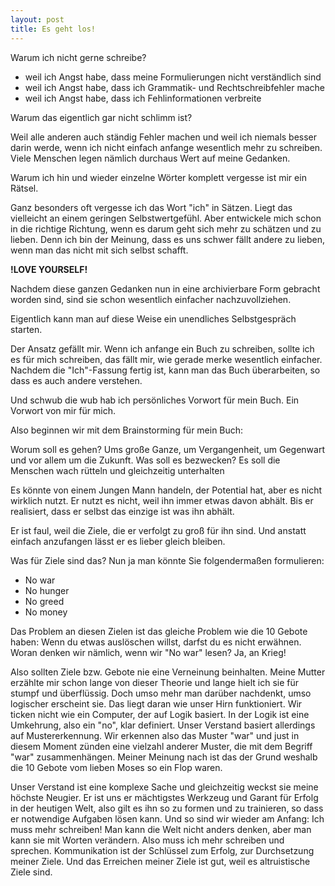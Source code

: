 ```yaml
---
layout: post
title: Es geht los!
---
```


Warum ich nicht gerne schreibe?

- weil ich Angst habe, dass meine Formulierungen nicht verständlich sind
- weil ich Angst habe, dass ich Grammatik- und Rechtschreibfehler mache
- weil ich Angst habe, dass ich Fehlinformationen verbreite

Warum das eigentlich gar nicht schlimm ist?

Weil alle anderen auch ständig Fehler machen und weil ich niemals besser darin werde, wenn ich nicht einfach anfange wesentlich mehr zu schreiben. Viele Menschen
legen nämlich durchaus Wert auf meine Gedanken.

Warum ich hin und wieder einzelne Wörter komplett vergesse ist mir ein Rätsel.

Ganz besonders oft vergesse ich das Wort "ich" in Sätzen. Liegt das vielleicht an einem
geringen Selbstwertgefühl. Aber entwickele mich schon in die richtige Richtung, wenn es darum geht sich
mehr zu schätzen und zu lieben. Denn ich bin der Meinung, dass es uns schwer fällt andere zu lieben, wenn man das nicht mit sich selbst schafft.

**!LOVE YOURSELF!**

Nachdem diese ganzen Gedanken nun in eine archivierbare Form gebracht worden sind,
sind sie schon wesentlich einfacher nachzuvollziehen.

Eigentlich kann man auf diese Weise ein unendliches Selbstgespräch starten.

Der Ansatz gefällt mir. Wenn ich anfange ein Buch zu schreiben, sollte ich es für
mich schreiben, das fällt mir, wie gerade merke wesentlich einfacher. Nachdem die
"Ich"-Fassung fertig ist, kann man das Buch überarbeiten, so dass es auch andere
verstehen.

Und schwub die wub hab ich persönliches Vorwort für mein Buch. Ein Vorwort
von mir für mich.

Also beginnen wir mit dem Brainstorming für mein Buch:

Worum soll es gehen?
Ums große Ganze, um Vergangenheit, um Gegenwart und vor allem um die Zukunft.
Was soll es bezwecken?
Es soll die Menschen wach rütteln und gleichzeitig unterhalten

Es könnte von einem Jungen Mann handeln, der Potential hat, aber es nicht wirklich
nutzt. Er nutzt es nicht, weil ihn immer etwas davon abhält. Bis er realisiert, dass
er selbst das einzige ist was ihn abhält.

Er ist faul, weil die Ziele, die er verfolgt zu groß für ihn sind. Und anstatt einfach anzufangen
lässt er es lieber gleich bleiben.

Was für Ziele sind das?
Nun ja man könnte Sie folgendermaßen formulieren:

- No war
- No hunger
- No greed
- No money

Das Problem an diesen Zielen ist das gleiche Problem wie die 10 Gebote haben:
Wenn du etwas auslöschen willst, darfst du es nicht erwähnen. Woran denken wir nämlich,
wenn wir "No war" lesen? Ja, an Krieg!

Also sollten Ziele bzw. Gebote nie eine Verneinung beinhalten. Meine Mutter erzählte
mir schon lange von dieser Theorie und lange hielt ich sie für stumpf und überflüssig.
Doch umso mehr man darüber nachdenkt, umso logischer erscheint sie.
Das liegt daran wie unser Hirn funktioniert. Wir ticken nicht wie ein Computer,
der auf Logik basiert. In der Logik ist eine Umkehrung, also ein "no", klar definiert.
Unser Verstand basiert allerdings auf Mustererkennung. Wir erkennen also das Muster "war" und
just in diesem Moment zünden eine vielzahl anderer Muster, die mit dem Begriff "war" zusammenhängen.
Meiner Meinung nach ist das der Grund weshalb die 10 Gebote vom lieben Moses so ein
Flop waren.

Unser Verstand ist eine komplexe Sache und gleichzeitig weckst sie meine höchste
Neugier. Er ist uns er mächtigstes Werkzeug und Garant für Erfolg in der heutigen
Welt, also gilt es ihn so zu formen und zu trainieren, so dass er notwendige
Aufgaben lösen kann. Und so sind wir wieder am Anfang: Ich muss mehr schreiben!
Man kann die Welt nicht anders denken, aber man kann sie mit Worten verändern.
Also muss ich mehr schreiben und sprechen. Kommunikation ist der Schlüssel zum Erfolg,
zur Durchsetzung meiner Ziele. Und das Erreichen meiner Ziele ist gut, weil es
altruistische Ziele sind.
